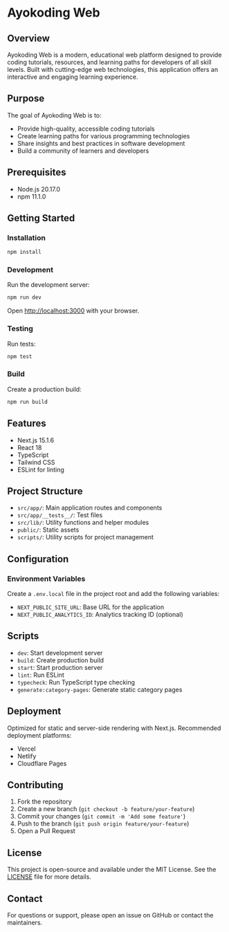 # Ayokoding Web

## Overview

Ayokoding Web is a modern, educational web platform designed to provide coding tutorials, resources, and learning paths for developers of all skill levels. Built with cutting-edge web technologies, this application offers an interactive and engaging learning experience.

## Purpose

The goal of Ayokoding Web is to:

- Provide high-quality, accessible coding tutorials
- Create learning paths for various programming technologies
- Share insights and best practices in software development
- Build a community of learners and developers

## Prerequisites

- Node.js 20.17.0
- npm 11.1.0

## Getting Started

### Installation

```bash
npm install
```

### Development

Run the development server:

```bash
npm run dev
```

Open [http://localhost:3000](http://localhost:3000) with your browser.

### Testing

Run tests:

```bash
npm test
```

### Build

Create a production build:

```bash
npm run build
```

## Features

- Next.js 15.1.6
- React 18
- TypeScript
- Tailwind CSS
- ESLint for linting

## Project Structure

- `src/app/`: Main application routes and components
- `src/app/__tests__/`: Test files
- `src/lib/`: Utility functions and helper modules
- `public/`: Static assets
- `scripts/`: Utility scripts for project management

## Configuration

### Environment Variables

Create a `.env.local` file in the project root and add the following variables:

- `NEXT_PUBLIC_SITE_URL`: Base URL for the application
- `NEXT_PUBLIC_ANALYTICS_ID`: Analytics tracking ID (optional)

## Scripts

- `dev`: Start development server
- `build`: Create production build
- `start`: Start production server
- `lint`: Run ESLint
- `typecheck`: Run TypeScript type checking
- `generate:category-pages`: Generate static category pages

## Deployment

Optimized for static and server-side rendering with Next.js. Recommended deployment platforms:

- Vercel
- Netlify
- Cloudflare Pages

## Contributing

1. Fork the repository
2. Create a new branch (`git checkout -b feature/your-feature`)
3. Commit your changes (`git commit -m 'Add some feature'`)
4. Push to the branch (`git push origin feature/your-feature`)
5. Open a Pull Request

## License

This project is open-source and available under the MIT License. See the [LICENSE](LICENSE) file for more details.

## Contact

For questions or support, please open an issue on GitHub or contact the maintainers.
